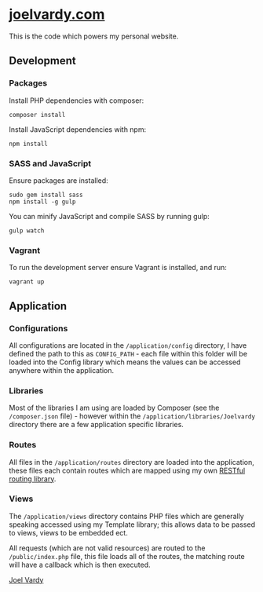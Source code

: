 # [joelvardy.com][joelvardy]

This is the code which powers my personal website.

## Development

### Packages

Install PHP dependencies with composer:

```
composer install
```

Install JavaScript dependencies with npm:

```
npm install
```

### SASS and JavaScript

Ensure packages are installed:

```
sudo gem install sass
npm install -g gulp
```

You can minify JavaScript and compile SASS by running gulp:

```
gulp watch
```

### Vagrant

To run the development server ensure Vagrant is installed, and run:

```
vagrant up
```

## Application

### Configurations

All configurations are located in the `/application/config` directory, I have defined the path to this as `CONFIG_PATH` - each file within this folder will be loaded into the Config library which means the values can be accessed anywhere within the application.

### Libraries

Most of the libraries I am using are loaded by Composer (see the `/composer.json` file) - however within the `/application/libraries/Joelvardy` directory there are a few application specific libraries.

### Routes

All files in the `/application/routes` directory are loaded into the application, these files each contain routes which are mapped using my own [RESTful routing library][routes].

### Views

The `/application/views` directory contains PHP files which are generally speaking accessed using my Template library; this allows data to be passed to views, views to be embedded ect.

All requests (which are not valid resources) are routed to the `/public/index.php` file, this file loads all of the routes, the matching route will have a callback which is then executed.

[Joel Vardy][joelvardy]

  [joelvardy]: https://joelvardy.com/
  [routes]: https://packagist.org/packages/joelvardy/routes

